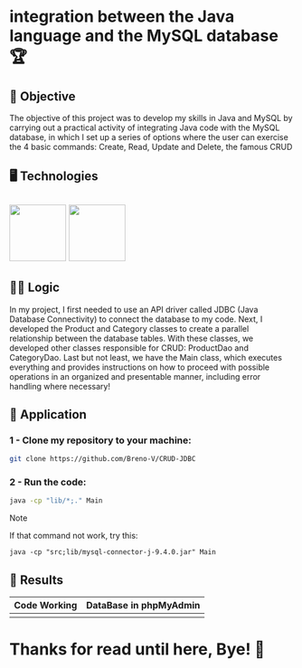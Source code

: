 # integration between the Java language and the MySQL database :trophy:
## :rocket: Objective 
The objective of this project was to develop my skills in Java and MySQL by carrying out a practical activity of integrating Java code with the MySQL database, in which I set up a series of options where the user can exercise the 4 basic commands: Create, Read, Update and Delete, the famous CRUD  
## :desktop_computer: Technologies
<img src="https://cdn.jsdelivr.net/gh/devicons/devicon@latest/icons/java/java-original-wordmark.svg" width = "100" height = "100"/> <img src="https://cdn.jsdelivr.net/gh/devicons/devicon@latest/icons/mysql/mysql-original-wordmark.svg" width = "100" height = "100"/>
---
## :male_detective: Logic
In my project, I first needed to use an API driver called JDBC (Java Database Connectivity) to connect the database to my code. Next, I developed the Product and Category classes to create a parallel relationship between the database tables. With these classes, we developed other classes responsible for CRUD: ProductDao and CategoryDao. Last but not least, we have the Main class, which executes everything and provides instructions on how to proceed with possible operations in an organized and presentable manner, including error handling where necessary!  
## :pushpin: Application
### 1 - Clone my repository to your machine:  
```bash copy
git clone https://github.com/Breno-V/CRUD-JDBC
```

### 2 - Run the code: 
```bash copy
java -cp "lib/*;." Main
```  
>[!NOTE]
> If that command not work, try this:
>```copy
>java -cp "src;lib/mysql-connector-j-9.4.0.jar" Main
>```

## :key: Results
|Code Working|DataBase in phpMyAdmin|
|------------|----------------------|
|            |                      |

# Thanks for read until here, Bye! :wave:




